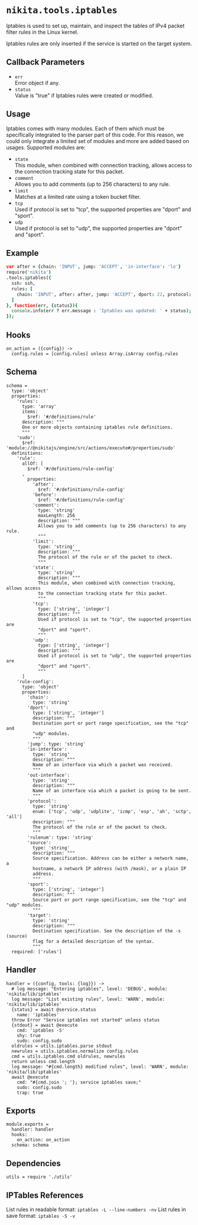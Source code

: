 
# `nikita.tools.iptables`

Iptables is used to set up, maintain, and inspect the tables of IPv4 packet 
filter rules in the Linux kernel.

Iptables rules are only inserted if the service is started on the target system.

## Callback Parameters

* `err`   
  Error object if any.   
* `status`   
  Value is "true" if Iptables rules were created or modified.   

## Usage

Iptables comes with many modules. Each of them which must be specifically 
integrated to the parser part of this code. For this reason, we could only
integrate a limited set of modules and more are added based on usages. Supported
modules are:

* `state`   
  This module, when combined with connection tracking, allows access to the
  connection tracking state for this packet.   
* `comment`   
  Allows you to add comments (up to 256 characters) to any rule.   
* `limit`   
  Matches at a limited rate using a token bucket filter.   
* `tcp`   
  Used if protocol is set to "tcp", the supported properties are "dport" and
  "sport".   
* `udp`   
  Used if protocol is set to "udp", the supported properties are "dport" and
  "sport".   

## Example

```coffee
var after = {chain: 'INPUT', jump: 'ACCEPT', 'in-interface': 'lo'}
require('nikita')
.tools.iptables({
  ssh: ssh,
  rules: [
    chain: 'INPUT', after: after, jump: 'ACCEPT', dport: 22, protocol: 'tcp'
  ]
}, function(err, {status}){
  console.info(err ? err.message : 'Iptables was updated: ' + status);
});
```

## Hooks

    on_action = ({config}) ->
      config.rules = [config.rules] unless Array.isArray config.rules

## Schema

    schema =
      type: 'object'
      properties:
        'rules':
          type: 'array'
          items:
            $ref: '#/definitions/rule'
          description: """
          One or more objects containing iptables rule definitions.
          """
        'sudo':
          $ref: 'module://@nikitajs/engine/src/actions/execute#/properties/sudo'
      definitions:
        'rule':
          allOf: [
            $ref: '#/definitions/rule-config'
          ,
            properties:
              'after':
                $ref: '#/definitions/rule-config'
              'before':
                $ref: '#/definitions/rule-config'
              'comment':
                type: 'string'
                maxLength: 256
                description: """
                Allows you to add comments (up to 256 characters) to any rule.
                """
              'limit':
                type: 'string'
                description: """
                The protocol of the rule or of the packet to check.
                """
              'state':
                type: 'string'
                description: """
                This module, when combined with connection tracking, allows access
                to the connection tracking state for this packet.
                """
              'tcp':
                type: ['string', 'integer']
                description: """
                Used if protocol is set to "tcp", the supported properties are
                "dport" and "sport".
                """
              'udp':
                type: ['string', 'integer']
                description: """
                Used if protocol is set to "udp", the supported properties are
                "dport" and "sport".
                """
          ]
        'rule-config':
          type: 'object'
          properties:
            'chain':
              type: 'string'
            'dport':
              type: ['string', 'integer']
              description: """
              Destination port or port range specification, see the "tcp" and
              "udp" modules.
              """
            'jump': type: 'string'
            'in-interface':
              type: 'string'
              description: """
              Name of an interface via which a packet was received.
              """
            'out-interface':
              type: 'string'
              description: """
              Name of an interface via which a packet is going to be sent.
              """
            'protocol':
              type: 'string'
              enum: ['tcp', 'udp', 'udplite', 'icmp', 'esp', 'ah', 'sctp', 'all']
              description: """
              The protocol of the rule or of the packet to check.
              """
            'rulenum': type: 'string'
            'source':
              type: 'string'
              description: """
              Source specification. Address can be either a network name, a
              hostname, a network IP address (with /mask), or a plain IP
              address.
              """
            'sport':
              type: ['string', 'integer']
              description: """
              Source port or port range specification, see the "tcp" and "udp" modules.
              """
            'target':
              type: 'string'
              description: """
              Destination specification. See the description of the -s (source)
              flag for a detailed description of the syntax.
              """
      required: ['rules']

## Handler

    handler = ({config, tools: {log}}) ->
      # log message: "Entering iptables", level: 'DEBUG', module: 'nikita/lib/iptables'
      log message: "List existing rules", level: 'WARN', module: 'nikita/lib/iptables'
      {status} = await @service.status
        name: 'iptables'
      throw Error "Service iptables not started" unless status
      {stdout} = await @execute
        cmd: 'iptables -S'
        shy: true
        sudo: config.sudo
      oldrules = utils.iptables.parse stdout
      newrules = utils.iptables.normalize config.rules
      cmd = utils.iptables.cmd oldrules, newrules
      return unless cmd.length
      log message: "#{cmd.length} modified rules", level: 'WARN', module: 'nikita/lib/iptables'
      await @execute
        cmd: "#{cmd.join '; '}; service iptables save;"
        sudo: config.sudo
        trap: true

## Exports

    module.exports =
      handler: handler
      hooks:
        on_action: on_action
      schema: schema

## Dependencies

    utils = require './utils'

## IPTables References

List rules in readable format: `iptables -L --line-numbers -nv`
List rules in save format: `iptables -S -v`
